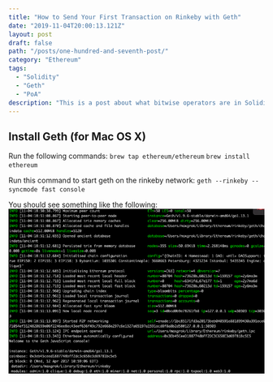 ```yaml
---
title: "How to Send Your First Transaction on Rinkeby with Geth"
date: "2019-11-04T20:00:13.121Z"
layout: post
draft: false
path: "/posts/one-hundred-and-seventh-post/"
category: "Ethereum"
tags:
  - "Solidity"
  - "Geth"
  - "PoA"
description: "This is a post about what bitwise operators are in Solidity."
---
```


## Install Geth (for Mac OS X)

Run the following commands: 
`brew tap ethereum/ethereum`
`brew install ethereum`

Run this command to start geth on the rinkeby network:
`geth --rinkeby --syncmode fast console`

You should see something like the following: 
!["geth rinkeby result"](./geth_rinkeby_result.png)

